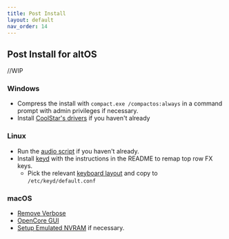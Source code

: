 ```yaml
---
title: Post Install 
layout: default
nav_order: 14
---
```


## Post Install for altOS

//WIP

### Windows
* Compress the install with `compact.exe /compactos:always` in a command prompt with admin privileges if necessary.
* Install [CoolStar's drivers](https://coolstar.org/chromebook/windows-install.html) if you haven't already 


### Linux
* Run the [audio script](https://github.com/WeirdTreeThing/chromebook-linux-audio) if you haven't already.
* Install [keyd](https://github.com/rvaiya/keyd) with the instructions in the README to remap top row FX keys.
  * Pick the relevant [keyboard layout](https://github.com/eupnea-linux/eupnea-utils/tree/main/configs/keyboard-layouts) and copy to `/etc/keyd/default.conf`


### macOS 
* [Remove Verbose](https://dortania.github.io/OpenCore-Post-Install/cosmetic/verbose.html#macos-decluttering)
* [OpenCore GUI](https://dortania.github.io/OpenCore-Post-Install/cosmetic/gui.html#setting-up-opencore-s-gui)
* [Setup Emulated NVRAM](https://dortania.github.io/OpenCore-Post-Install/misc/nvram.html) if necessary.




